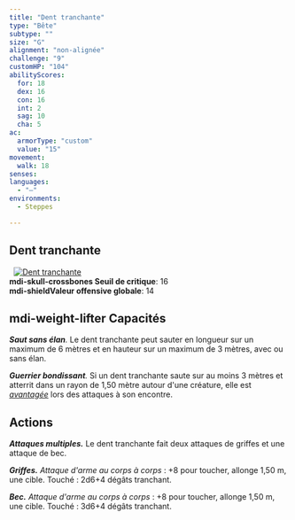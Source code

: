 ```yaml
---
title: "Dent tranchante"
type: "Bête"
subtype: ""
size: "G"
alignment: "non-alignée"
challenge: "9"
customHP: "104"
abilityScores:
  for: 18
  dex: 16
  con: 16
  int: 2
  sag: 10
  cha: 5
ac:
  armorType: "custom"
  value: "15"
movement:
  walk: 18
senses:
languages:
  - "—"
environments:
  - Steppes

---
```

## Dent tranchante
&nbsp;
[![Dent tranchante](https://www.douaratil.fr/illustrations/bete/denttranchante300.jpeg)](https://www.douaratil.fr/illustrations/humanoide/denttranchante.jpeg)  
**<v-icon>mdi-skull-crossbones</v-icon> Seuil de critique**: 16             
**<v-icon>mdi-shield</v-icon>Valeur offensive globale**: 14       
## <v-icon>mdi-weight-lifter</v-icon> Capacités
_**Saut sans élan**._ Le dent tranchante peut sauter en longueur sur un maximum de 6 mètres et en hauteur sur un maximum de 3 mètres, avec ou sans élan.

_**Guerrier bondissant**._ Si un dent tranchante saute sur au moins 3 mètres et atterrit dans un rayon de 1,50 mètre autour d'une créature, elle est [_avantagée_](/utiliser-les-caracteristiques/#avantage-et-desavantage) lors des attaques à son encontre.



## Actions
_**Attaques multiples.**_ Le dent tranchante fait deux attaques de griffes et une attaque de bec.

_**Griffes.**_ _Attaque d'arme au corps à corps_ : +8 pour toucher, allonge 1,50 m, une cible.
Touché : 2d6+4 dégâts tranchant.   

_**Bec.**_ _Attaque d'arme au corps à corps_ : +8 pour toucher, allonge 1,50 m, une cible.
Touché : 3d6+4 dégâts tranchant.